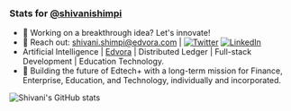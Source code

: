 ### Stats for [@shivanishimpi](https://github.com/shivanishimpi/)

- 🚀 Working on a breakthrough idea? Let's innovate! 
- 🔗 Reach out: [shivani.shimpi@edvora.com](https://mailto:shivani.shimpi@edvora.com) | [![Twitter][1.2]][1] [![LinkedIn][2.2]][2]
- Artificial Intelligence | [Edvora](https://edvora.com) | Distributed Ledger | Full-stack Development | Education Technology.
- 🔭 Building the future of Edtech+ with a long-term mission for Finance, Enterprise, Education, and Technology, individually and incorporated.


[1.2]: https://user-images.githubusercontent.com/26264600/88994487-151cad00-d31b-11ea-8795-da01dd1f29d7.png
[2.2]: https://user-images.githubusercontent.com/26264600/88994287-99226500-d31a-11ea-9a80-a91afd654777.png

[1]: https://twitter.com/ShimpiShivani
[2]: https://www.linkedin.com/in/shivani-shimpi-5113a8170/

![Shivani's GitHub stats](https://github-readme-stats.vercel.app/api?username=shivanishimpi&show_icons=true&theme=great-gatsby) 


